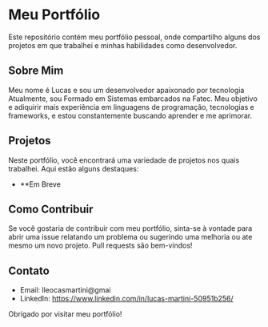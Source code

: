 # Meu Portfólio

Este repositório contém meu portfólio pessoal, onde compartilho alguns dos projetos em que trabalhei e minhas habilidades como desenvolvedor.

## Sobre Mim

Meu nome é Lucas e sou um desenvolvedor apaixonado por tecnologia Atualmente, sou Formado em Sistemas embarcados na Fatec. Meu objetivo e adiquirir mais experiência em linguagens de programação, tecnologias e frameworks, e estou constantemente buscando aprender e me aprimorar.

## Projetos

Neste portfólio, você encontrará uma variedade de projetos nos quais trabalhei. Aqui estão alguns destaques:

- **Em Breve

## Como Contribuir

Se você gostaria de contribuir com meu portfólio, sinta-se à vontade para abrir uma issue relatando um problema ou sugerindo uma melhoria ou ate mesmo um novo projeto. Pull requests são bem-vindos!

## Contato

- Email: lleocasmartini@gmai
- LinkedIn: https://www.linkedin.com/in/lucas-martini-50951b256/

Obrigado por visitar meu portfólio!
